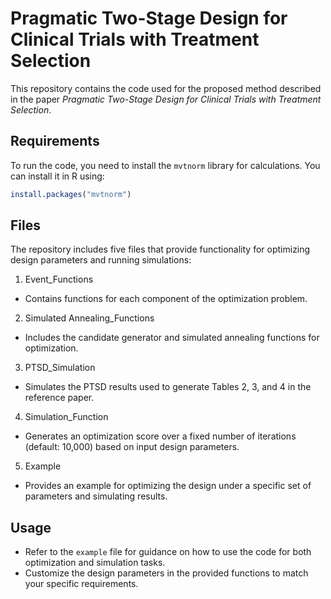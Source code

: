 # Pragmatic Two-Stage Design for Clinical Trials with Treatment Selection

This repository contains the code used for the proposed method described in the paper *Pragmatic Two-Stage Design for Clinical Trials with Treatment Selection*.

## Requirements
To run the code, you need to install the `mvtnorm` library for calculations. You can install it in R using:

```R
install.packages("mvtnorm")
```

## Files
The repository includes five files that provide functionality for optimizing design parameters and running simulations:

1. Event_Functions
* Contains functions for each component of the optimization problem.
2. Simulated Annealing_Functions
* Includes the candidate generator and simulated annealing functions for optimization.
3. PTSD_Simulation
* Simulates the PTSD results used to generate Tables 2, 3, and 4 in the reference paper.
4. Simulation_Function
* Generates an optimization score over a fixed number of iterations (default: 10,000) based on input design parameters.
5. Example
* Provides an example for optimizing the design under a specific set of parameters and simulating results.

## Usage
- Refer to the `example` file for guidance on how to use the code for both optimization and simulation tasks.
- Customize the design parameters in the provided functions to match your specific requirements.
